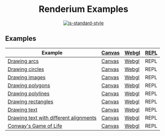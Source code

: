 <h1 align="center">Renderium Examples</h1>
<p align="center">
  <a href="https://github.com/feross/standard" target="_blank">
    <img src="https://img.shields.io/badge/code%20style-standard-brightgreen.svg?style=flat" alt="js-standard-style"/>
  </a>
</p>

## Examples

Example | [Canvas](https://codepen.io/collection/AEydae/) | [Webgl](https://codepen.io/collection/XMjQrb/) | [REPL](https://renderium.github.io/repl/)
------- | ------- | ------- | ------- 
[Drawing arcs](https://github.com/renderium/examples/blob/master/repl/arcs.js) | [Canvas](http://codepen.io/broadsw0rd/full/amyjmZ) | [Webgl](http://codepen.io/broadsw0rd/full/XMJeOd) | REPL
[Drawing circles](https://github.com/renderium/examples/blob/master/repl/circles.js) | [Canvas](http://codepen.io/broadsw0rd/full/xEXNkP) | [Webgl](http://codepen.io/broadsw0rd/full/LWEzqL) | REPL
[Drawing images](https://github.com/renderium/examples/blob/master/repl/images.js) | [Canvas](http://codepen.io/broadsw0rd/full/zKPOKd) | [Webgl](http://codepen.io/broadsw0rd/full/ZeYXPG) | REPL
[Drawing polygons](https://github.com/renderium/examples/blob/master/repl/polygons.js) | [Canvas](http://codepen.io/broadsw0rd/full/NRBJpB) | [Webgl](http://codepen.io/broadsw0rd/full/JWorzW) | REPL
[Drawing polylines](https://github.com/renderium/examples/blob/master/repl/polylines.js) | [Canvas](http://codepen.io/broadsw0rd/full/amjrKN) | [Webgl](http://codepen.io/broadsw0rd/full/ryaGbe) | REPL
[Drawing rectangles](https://github.com/renderium/examples/blob/master/repl/rects.js) | [Canvas](http://codepen.io/broadsw0rd/full/VKGZRq) | [Webgl](http://codepen.io/broadsw0rd/full/LWEzvj) | REPL
[Drawing text](https://github.com/renderium/examples/blob/master/repl/text.js) | [Canvas](http://codepen.io/broadsw0rd/full/ozPbRa) | [Webgl](http://codepen.io/broadsw0rd/full/PpwJgy) | REPL
[Drawing text with different alignments](https://github.com/renderium/examples/blob/master/repl/text-align.js) | [Canvas](http://codepen.io/broadsw0rd/full/LRkoqJ) | [Webgl](http://codepen.io/broadsw0rd/full/ygqMad) | REPL
[Conway's Game of Life](https://github.com/renderium/examples/blob/master/repl/life.js) | [Canvas](http://codepen.io/broadsw0rd/full/KgJrLy) | [Webgl](http://codepen.io/broadsw0rd/full/jBEGRg) | REPL
